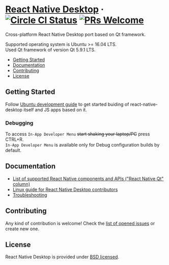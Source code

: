 # [React Native Desktop](https://github.com/status-im/react-native-desktop) &middot; [![Circle CI Status](https://circleci.com/gh/status-im/react-native-desktop.svg?style=shield)](https://circleci.com/gh/status-im/react-native-desktop) [![PRs Welcome](https://img.shields.io/badge/PRs-welcome-brightgreen.svg)](https://github.com/status-im/react-native-desktop/issues)

Cross-platform React Native Desktop port based on Qt framework.

Supported operating system is Ubuntu >= 16.04 LTS.  
Used Qt framework of version Qt 5.9.1 LTS.

- [Getting Started](#getting-started)
- [Documentation](#documentation)
- [Contributing](#contributing)
- [License](#license)

## Getting Started

Follow [Ubuntu development guide](https://github.com/status-im/react-native-desktop/blob/react-native-qt/README-ubuntu.md) to get started buiding of react-native-desktop itself and JS apps based on it.

### Debugging

To access `In-App Developer Menu` ~~start shaking your laptop/PC~~ press CTRL+R.  
`In-App Developer Menu` is available only for Debug configuration builds by default.

## Documentation

- [List of supported React Native components and APIs ("React Native Qt" column)](https://github.com/status-im/react-native-desktop/blob/react-native-qt/docs/ReactQt/ComponentsSupport.md)
- [Linux guide for React Native Desktop contributors](https://github.com/status-im/react-native-desktop/blob/react-native-qt/Development-linux.md)
- [Troubleshooting](https://github.com/status-im/react-native-desktop/blob/react-native-qt/docs/ReactQt/Troubleshooting.md)

## Contributing

Any kind of contribution is welcome! Check the [list of opened issues](https://github.com/status-im/react-native-desktop/issues) or create new one.

## License

React Native Desktop is provided under [BSD licensed](./LICENSE).
